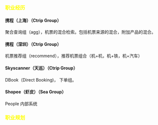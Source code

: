 ### <span style="color:yellow">职业经历 </span>
#### 携程（上海）（Ctrip Group）
聚合查询组（agg），机票的混合检索。包括机票来源的混合，附加产品的混合。
#### 携程（深圳）（Ctrip Group）
机票推荐组（recommend），推荐机票组合（机+机，机+铁，机+汽车）
#### Skyscanner（天巡）（Ctrip Group）
DBook（Direct Booking)， 下单组。
#### Shopee（虾皮）（Sea Group）
People 内部系统


### <span style="color:yellow">职业规划 </span>
